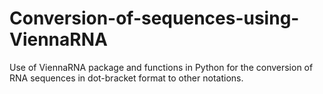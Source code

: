 # Conversion-of-sequences-using-ViennaRNA
Use of ViennaRNA package and functions in Python for the conversion of RNA sequences in dot-bracket format to other notations.
